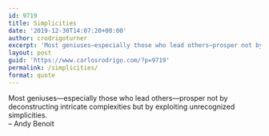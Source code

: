 ```yaml
---
id: 9719
title: Simplicities
date: '2019-12-30T14:07:20+00:00'
author: crodrigoturner
excerpt: 'Most geniuses—especially those who lead others—prosper not by deconstructing intricate complexities but by exploiting unrecognized simplicities.<br/> - Andy Benoit'
layout: post
guid: 'https://www.carlosrodrigo.com/?p=9719'
permalink: /simplicities/
format: quote
---
```


Most geniuses—especially those who lead others—prosper not by deconstructing intricate complexities but by exploiting unrecognized simplicities.  
 – Andy Benoit